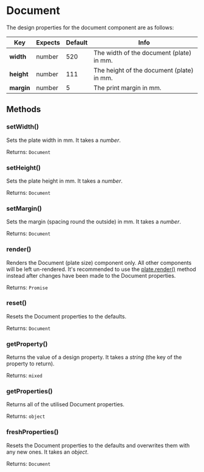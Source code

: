 # Document

The design properties for the document component are as follows:

| Key | Expects | Default | Info |
| --- | --- | --- | --- |
| **width** | number | 520 | The width of the document (plate) in mm. |
| **height** | number | 111 | The height of the document (plate) in mm. |
| **margin** | number | 5 | The print margin in mm. |

## Methods <!-- {docsify-ignore} -->

### setWidth()

Sets the plate width in mm. It takes a *number*.

Returns: `Document`

### setHeight()

Sets the plate height in mm. It takes a *number*.

Returns: `Document`

### setMargin()

Sets the margin (spacing round the outside) in mm. It takes a *number*.

Returns: `Document`

### render()

Renders the Document (plate size) component only. All other components will be left un-rendered. It's recommended to use the [plate.render()](rendering) method instead after changes have been made to the Document properties.

Returns: `Promise`

### reset()

Resets the Document properties to the defaults.

Returns: `Document`

### getProperty()

Returns the value of a design property. It takes a *string* (the key of the property to return).

Returns: `mixed`

### getProperties()

Returns all of the utilised Document properties.

Returns: `object`

### freshProperties()

Resets the Document properties to the defaults and overwrites them with any new ones. It takes an *object*.

Returns: `Document`